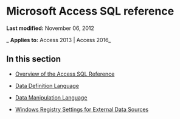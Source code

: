 
# Microsoft Access SQL reference

 **Last modified:** November 06, 2012

 _ **Applies to:** Access 2013 | Access 2016_

## In this section


- [Overview of the Access SQL Reference](cbe45ec3-0f13-43cb-b18a-90481d89078f.md)
    
- [Data Definition Language](da5e4922-ff35-4f3d-ae67-046b4532ae68.md)
    
- [Data Manipulation Language](25c6f127-0fee-470e-bf16-9253b14e8086.md)
    
- [Windows Registry Settings for External Data Sources](bfd5e88e-3a0b-41e5-8a0d-9dd34ac6cbd3.md)
    
